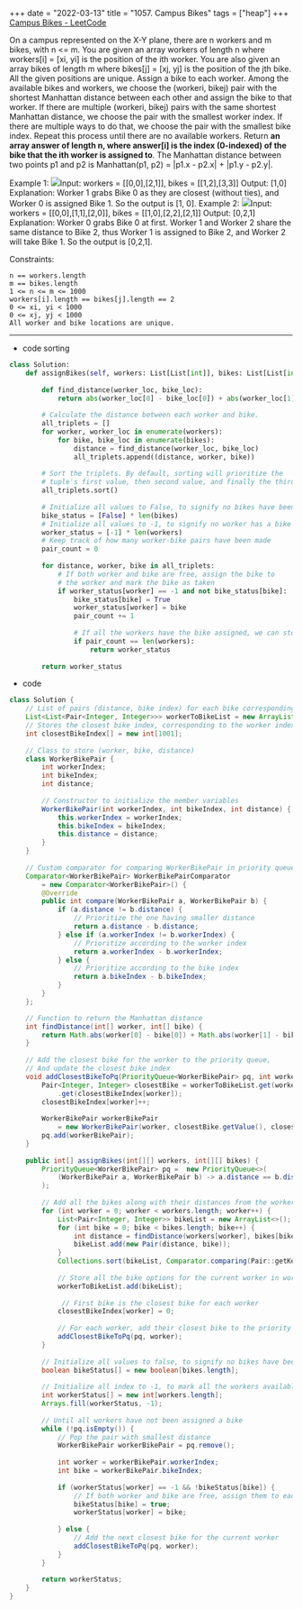 +++ 
date = "2022-03-13"
title = "1057. Campus Bikes"
tags = ["heap"]
+++
[Campus Bikes - LeetCode](https://leetcode.com/problems/campus-bikes/)

On a campus represented on the X-Y plane, there are n workers and m bikes, with n <= m.
You are given an array workers of length n where workers[i] = [xi, yi] is the position of the ith worker. You are also given an array bikes of length m where bikes[j] = [xj, yj] is the position of the jth bike. All the given positions are unique.
Assign a bike to each worker. Among the available bikes and workers, we choose the (workeri, bikej) pair with the shortest Manhattan distance between each other and assign the bike to that worker.
If there are multiple (workeri, bikej) pairs with the same shortest Manhattan distance, we choose the pair with the smallest worker index. If there are multiple ways to do that, we choose the pair with the smallest bike index. Repeat this process until there are no available workers.
Return __an array __answer__ of length __n__, where __answer[i]__ is the index (0-indexed) of the bike that the __ith__ worker is assigned to__.
The Manhattan distance between two points p1 and p2 is Manhattan(p1, p2) = |p1.x - p2.x| + |p1.y - p2.y|.
 
Example 1:
![](https://assets.leetcode.com/uploads/2019/03/06/1261_example_1_v2.png)Input: workers = [[0,0],[2,1]], bikes = [[1,2],[3,3]] Output: [1,0] Explanation: Worker 1 grabs Bike 0 as they are closest (without ties), and Worker 0 is assigned Bike 1. So the output is [1, 0]. 
Example 2:
![](https://assets.leetcode.com/uploads/2019/03/06/1261_example_2_v2.png)Input: workers = [[0,0],[1,1],[2,0]], bikes = [[1,0],[2,2],[2,1]] Output: [0,2,1] Explanation: Worker 0 grabs Bike 0 at first. Worker 1 and Worker 2 share the same distance to Bike 2, thus Worker 1 is assigned to Bike 2, and Worker 2 will take Bike 1. So the output is [0,2,1]. 
 
Constraints:

	n == workers.length
	m == bikes.length
	1 <= n <= m <= 1000
	workers[i].length == bikes[j].length == 2
	0 <= xi, yi < 1000
	0 <= xj, yj < 1000
	All worker and bike locations are unique.

---
- code sorting
```py
class Solution:
    def assignBikes(self, workers: List[List[int]], bikes: List[List[int]]) -> List[int]:
        
        def find_distance(worker_loc, bike_loc):
            return abs(worker_loc[0] - bike_loc[0]) + abs(worker_loc[1] - bike_loc[1])
        
        # Calculate the distance between each worker and bike.
        all_triplets = []
        for worker, worker_loc in enumerate(workers):
            for bike, bike_loc in enumerate(bikes):
                distance = find_distance(worker_loc, bike_loc)
                all_triplets.append((distance, worker, bike))
        
        # Sort the triplets. By default, sorting will prioritize the
        # tuple's first value, then second value, and finally the third value
        all_triplets.sort()
        
        # Initialize all values to False, to signify no bikes have been taken
        bike_status = [False] * len(bikes)
        # Initialize all values to -1, to signify no worker has a bike
        worker_status = [-1] * len(workers)
        # Keep track of how many worker-bike pairs have been made
        pair_count = 0
        
        for distance, worker, bike in all_triplets:
            # If both worker and bike are free, assign the bike to
            # the worker and mark the bike as taken
            if worker_status[worker] == -1 and not bike_status[bike]:
                bike_status[bike] = True
                worker_status[worker] = bike
                pair_count += 1
                
                # If all the workers have the bike assigned, we can stop
                if pair_count == len(workers):
                    return worker_status
        
        return worker_status
```
- code
```java
class Solution {
    // List of pairs (distance, bike index) for each bike corresponding to worker
    List<List<Pair<Integer, Integer>>> workerToBikeList = new ArrayList<>();
    // Stores the closest bike index, corresponding to the worker index
    int closestBikeIndex[] = new int[1001];
    
    // Class to store (worker, bike, distance)
    class WorkerBikePair {
        int workerIndex;
        int bikeIndex;
        int distance;   
        
        // Constructor to initialize the member variables
        WorkerBikePair(int workerIndex, int bikeIndex, int distance) {
            this.workerIndex = workerIndex;
            this.bikeIndex = bikeIndex;
            this.distance = distance;
        }
    }
    
    // Custom comparator for comparing WorkerBikePair in priority queue
    Comparator<WorkerBikePair> WorkerBikePairComparator 
        = new Comparator<WorkerBikePair>() {
        @Override
        public int compare(WorkerBikePair a, WorkerBikePair b) {
            if (a.distance != b.distance) {
                // Prioritize the one having smaller distance
                return a.distance - b.distance;
            } else if (a.workerIndex != b.workerIndex) {
                // Prioritize according to the worker index
                return a.workerIndex - b.workerIndex;
            } else {
                // Prioritize according to the bike index
                return a.bikeIndex - b.bikeIndex;
            }
        }
    };

    // Function to return the Manhattan distance
    int findDistance(int[] worker, int[] bike) {
        return Math.abs(worker[0] - bike[0]) + Math.abs(worker[1] - bike[1]);
    }
    
    // Add the closest bike for the worker to the priority queue, 
    // And update the closest bike index
    void addClosestBikeToPq(PriorityQueue<WorkerBikePair> pq, int worker) {
        Pair<Integer, Integer> closestBike = workerToBikeList.get(worker)
            .get(closestBikeIndex[worker]);
        closestBikeIndex[worker]++;
        
        WorkerBikePair workerBikePair 
            = new WorkerBikePair(worker, closestBike.getValue(), closestBike.getKey());
        pq.add(workerBikePair);
    }
    
    public int[] assignBikes(int[][] workers, int[][] bikes) {
        PriorityQueue<WorkerBikePair> pq =  new PriorityQueue<>(
            (WorkerBikePair a, WorkerBikePair b) -> a.distance == b.distance ? (a.workerIndex == b.workerIndex ? a.bikeIndex - b.bikeIndex : a.workerIndex - b.workerIndex ) : a.distance - b.distance
        );
        
        // Add all the bikes along with their distances from the worker
        for (int worker = 0; worker < workers.length; worker++) {
            List<Pair<Integer, Integer>> bikeList = new ArrayList<>();
            for (int bike = 0; bike < bikes.length; bike++) {
                int distance = findDistance(workers[worker], bikes[bike]);
                bikeList.add(new Pair(distance, bike));
            }
            Collections.sort(bikeList, Comparator.comparing(Pair::getKey));
            
            // Store all the bike options for the current worker in workerToBikeList
            workerToBikeList.add(bikeList);
            
             // First bike is the closest bike for each worker
            closestBikeIndex[worker] = 0;
            
            // For each worker, add their closest bike to the priority queue
            addClosestBikeToPq(pq, worker);    
        }
        
        // Initialize all values to false, to signify no bikes have been taken
        boolean bikeStatus[] = new boolean[bikes.length];
        
        // Initialize all index to -1, to mark all the workers available
        int workerStatus[] = new int[workers.length];
        Arrays.fill(workerStatus, -1);
        
        // Until all workers have not been assigned a bike
        while (!pq.isEmpty()) {
            // Pop the pair with smallest distance
            WorkerBikePair workerBikePair = pq.remove();
            
            int worker = workerBikePair.workerIndex;
            int bike = workerBikePair.bikeIndex;
            
            if (workerStatus[worker] == -1 && !bikeStatus[bike]) {
                // If both worker and bike are free, assign them to each other
                bikeStatus[bike] = true;
                workerStatus[worker] = bike;
                
            } else {
                // Add the next closest bike for the current worker
                addClosestBikeToPq(pq, worker);
            }
        }
    
        return workerStatus;
    }
}
```
